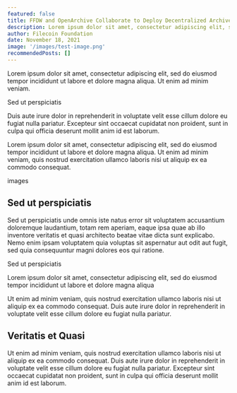 ```yaml
---
featured: false
title: FFDW and OpenArchive Collaborate to Deploy Decentralized Archive for Human Rights Data
description: Lorem ipsum dolor sit amet, consectetur adipiscing elit, sed do eiusmod tempor incididunt ut labore et dolore magna aliqua. Ut enim ad minim veniam.
author: Filecoin Foundation
date: November 18, 2021
image: '/images/test-image.png'
recommendedPosts: []
---
```


Lorem ipsum dolor sit amet, consectetur adipiscing elit, sed do eiusmod tempor incididunt ut labore et dolore magna aliqua. Ut enim ad minim veniam.

Sed ut perspiciatis   

Duis aute irure dolor in reprehenderit in voluptate velit esse cillum dolore eu fugiat nulla pariatur. Excepteur sint occaecat cupidatat non proident, sunt in culpa qui officia deserunt mollit anim id est laborum.

Lorem ipsum dolor sit amet, consectetur adipiscing elit, sed do eiusmod tempor incididunt ut labore et dolore magna aliqua. Ut enim ad minim veniam, quis nostrud exercitation ullamco laboris nisi ut aliquip ex ea commodo consequat.

images

## Sed ut perspiciatis

Sed ut perspiciatis unde omnis iste natus error sit voluptatem accusantium doloremque laudantium, totam rem aperiam, eaque ipsa quae ab illo inventore veritatis et quasi architecto beatae vitae dicta sunt explicabo. Nemo enim ipsam voluptatem quia voluptas sit aspernatur aut odit aut fugit, sed quia consequuntur magni dolores eos qui ratione.

Sed ut perspiciatis

Lorem ipsum dolor sit amet, consectetur adipiscing elit, sed do eiusmod tempor incididunt  ut labore et dolore magna aliqua

Ut enim ad minim veniam, quis nostrud exercitation ullamco laboris nisi ut aliquip ex ea commodo consequat. Duis aute irure dolor in reprehenderit in voluptate velit esse cillum dolore eu fugiat nulla pariatur.

## Veritatis et Quasi

Ut enim ad minim veniam, quis nostrud exercitation ullamco laboris nisi ut aliquip ex ea commodo consequat. Duis aute irure dolor in reprehenderit in voluptate velit esse cillum dolore eu fugiat nulla pariatur. Excepteur sint occaecat cupidatat non proident, sunt in culpa qui officia deserunt mollit anim id est laborum.
